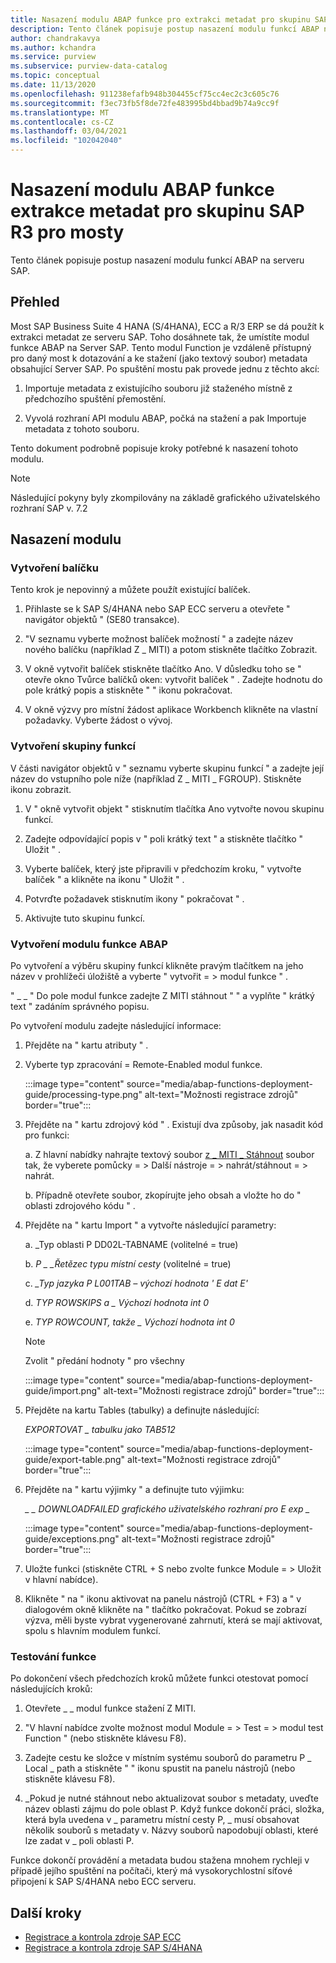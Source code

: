 ```yaml
---
title: Nasazení modulu ABAP funkce pro extrakci metadat pro skupinu SAP R3 pro mosty v Azure dosah
description: Tento článek popisuje postup nasazení modulu funkcí ABAP na serveru SAP.
author: chandrakavya
ms.author: kchandra
ms.service: purview
ms.subservice: purview-data-catalog
ms.topic: conceptual
ms.date: 11/13/2020
ms.openlocfilehash: 911238efafb948b304455cf75cc4ec2c3c605c76
ms.sourcegitcommit: f3ec73fb5f8de72fe483995bd4bbad9b74a9cc9f
ms.translationtype: MT
ms.contentlocale: cs-CZ
ms.lasthandoff: 03/04/2021
ms.locfileid: "102042040"
---
```

# <a name="deploy-the-metadata-extraction-abap-function-module-for-the-sap-r3-family-of-bridges"></a>Nasazení modulu ABAP funkce extrakce metadat pro skupinu SAP R3 pro mosty 
Tento článek popisuje postup nasazení modulu funkcí ABAP na serveru SAP.
## <a name="overview"></a>Přehled 

Most SAP Business Suite 4 HANA (S/4HANA), ECC a R/3 ERP se dá použít k extrakci metadat ze serveru SAP. Toho dosáhnete tak, že umístíte modul funkce ABAP na Server SAP. Tento modul Function je vzdáleně přístupný pro daný most k dotazování a ke stažení (jako textový soubor) metadata obsahující Server SAP.
Po spuštění mostu pak provede jednu z těchto akcí:

1.  Importuje metadata z existujícího souboru již staženého místně z předchozího spuštění přemostění.

2.  Vyvolá rozhraní API modulu ABAP, počká na stažení a pak Importuje metadata z tohoto souboru.

Tento dokument podrobně popisuje kroky potřebné k nasazení tohoto modulu.

> [!Note] 
>Následující pokyny byly zkompilovány na základě grafického uživatelského rozhraní SAP v. 7.2

## <a name="deployment-of-the-module"></a>Nasazení modulu 

### <a name="create-a-package"></a>Vytvoření balíčku 

Tento krok je nepovinný a můžete použít existující balíček.

1.  Přihlaste se k SAP S/4HANA nebo SAP ECC serveru a otevřete \" navigátor objektů \" (SE80 transakce).

2.  \"V seznamu vyberte možnost balíček možností \" a zadejte název nového balíčku (například Z \_ MITI) a potom stiskněte tlačítko Zobrazit.

3.  V okně vytvořit balíček stiskněte tlačítko Ano. V důsledku toho se \" otevře okno Tvůrce balíčků oken: vytvořit balíček \" . Zadejte hodnotu do pole krátký popis a stiskněte \" \" ikonu pokračovat.

4.  V okně výzvy pro místní žádost aplikace Workbench klikněte na vlastní požadavky. Vyberte žádost o vývoj.

### <a name="create-a-function-group"></a>Vytvoření skupiny funkcí 

V části navigátor objektů v \" seznamu vyberte skupinu funkcí \" a zadejte její název do vstupního pole níže (například Z \_ MITI \_ FGROUP). Stiskněte ikonu zobrazit.

1.  V \" okně vytvořit objekt \" stisknutím tlačítka Ano vytvořte novou skupinu funkcí.

2.  Zadejte odpovídající popis v \" poli krátký text \" a stiskněte tlačítko \" Uložit \" .

3.  Vyberte balíček, který jste připravili v předchozím kroku, \" vytvořte balíček \" a klikněte na ikonu \" Uložit \" .

4.  Potvrďte požadavek stisknutím ikony \" pokračovat \" .

5.  Aktivujte tuto skupinu funkcí.

### <a name="create-the-abap-function-module"></a>Vytvoření modulu funkce ABAP 

Po vytvoření a výběru skupiny funkcí klikněte pravým tlačítkem na jeho název v prohlížeči úložiště a vyberte \" vytvořit = \> modul funkce \" .

\" \_ \_ \" Do pole modul funkce zadejte Z MITI stáhnout \" \" a vyplňte \" krátký text \" zadáním správného popisu.

Po vytvoření modulu zadejte následující informace:

1.  Přejděte na \" kartu atributy \" .

2.  Vyberte typ zpracování = Remote-Enabled modul funkce.

    :::image type="content" source="media/abap-functions-deployment-guide/processing-type.png" alt-text="Možnosti registrace zdrojů" border="true":::

3.  Přejděte na \" kartu zdrojový kód \" . Existují dva způsoby, jak nasadit kód pro funkci:

    a.  Z hlavní nabídky nahrajte textový soubor [z \_ MITI \_ Stáhnout](https://github.com/Azure/Purview-Samples/tree/master/connectors/sap) soubor tak, že vyberete pomůcky = \> Další nástroje = \> nahrát/stáhnout = \> nahrát.

    b.  Případně otevřete soubor, zkopírujte jeho obsah a vložte ho do \" oblasti zdrojového kódu \" .

4.  Přejděte na \" kartu Import \" a vytvořte následující parametry:

    a.  \_Typ oblasti P DD02L-TABNAME (volitelné = true)

    b.  *P \_ \_Řetězec typu místní cesty* (volitelné = true)

    c.  *\_Typ jazyka P L001TAB – výchozí hodnota \' E dat E\'*

    d.  *TYP ROWSKIPS a \_ Výchozí hodnota int 0*

    e.  *TYP ROWCOUNT, takže \_ Výchozí hodnota int 0*

    > [!Note]
    > Zvolit \" předání hodnoty \" pro všechny

    :::image type="content" source="media/abap-functions-deployment-guide/import.png" alt-text="Možnosti registrace zdrojů" border="true":::

5.  Přejděte na kartu Tables (tabulky) a definujte následující:

    *EXPORTOVAT \_ tabulku jako TAB512*

    :::image type="content" source="media/abap-functions-deployment-guide/export-table.png" alt-text="Možnosti registrace zdrojů" border="true":::

6.  Přejděte na \" kartu výjimky \" a definujte tuto výjimku:

    *\_ \_ DOWNLOADFAILED grafického uživatelského rozhraní pro E exp \_*

    :::image type="content" source="media/abap-functions-deployment-guide/exceptions.png" alt-text="Možnosti registrace zdrojů" border="true":::

7.  Uložte funkci (stiskněte CTRL + S nebo zvolte funkce Module = \> Uložit v hlavní nabídce).

8.  Klikněte \" na \" ikonu aktivovat na panelu nástrojů (CTRL + F3) a \" v dialogovém okně klikněte na \" tlačítko pokračovat. Pokud se zobrazí výzva, měli byste vybrat vygenerované zahrnutí, která se mají aktivovat, spolu s hlavním modulem funkcí.

### <a name="testing-the-function"></a>Testování funkce 

Po dokončení všech předchozích kroků můžete funkci otestovat pomocí následujících kroků:

1.  Otevřete \_ \_ modul funkce stažení Z MITI.

2.  \"V hlavní nabídce zvolte možnost modul Module = \> Test = \> modul test Function \" (nebo stiskněte klávesu F8).

3.  Zadejte cestu ke složce v místním systému souborů do parametru P \_ Local \_ path a stiskněte \" \" ikonu spustit na panelu nástrojů (nebo stiskněte klávesu F8).

4.  \_Pokud je nutné stáhnout nebo aktualizovat soubor s metadaty, uveďte název oblasti zájmu do pole oblast P. Když funkce dokončí práci, složka, která byla uvedena v \_ parametru místní cesty P, \_ musí obsahovat několik souborů s metadaty v. Názvy souborů napodobují oblasti, které lze zadat v \_ poli oblasti P.

Funkce dokončí provádění a metadata budou stažena mnohem rychleji v případě jejího spuštění na počítači, který má vysokorychlostní síťové připojení k SAP S/4HANA nebo ECC serveru.

## <a name="next-steps"></a>Další kroky

- [Registrace a kontrola zdroje SAP ECC](register-scan-sapecc-source.md)
- [Registrace a kontrola zdroje SAP S/4HANA](register-scan-saps4hana-source.md)
